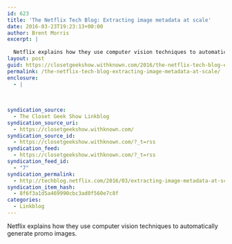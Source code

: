 ```yaml
---
id: 623
title: 'The Netflix Tech Blog: Extracting image metadata at scale'
date: 2016-03-23T19:23:13+00:00
author: Brent Morris
excerpt: |
  
  Netflix explains how they use computer vision techniques to automatically generate promo images.
layout: post
guid: https://closetgeekshow.withknown.com/2016/the-netflix-tech-blog-extracting-image-metadata-at-scale
permalink: /the-netflix-tech-blog-extracting-image-metadata-at-scale/
enclosure:
  - |
    
    
    
syndication_source:
  - The Closet Geek Show Linkblog
syndication_source_uri:
  - https://closetgeekshow.withknown.com/
syndication_source_id:
  - https://closetgeekshow.withknown.com/?_t=rss
syndication_feed:
  - https://closetgeekshow.withknown.com/?_t=rss
syndication_feed_id:
  - "7"
syndication_permalink:
  - http://techblog.netflix.com/2016/03/extracting-image-metadata-at-scale.html
syndication_item_hash:
  - 8f6f3a1d5a469990cbc3ad0f560e7c8f
categories:
  - Linkblog
---
```

<div class="known-bookmark">
  <p>
    Netflix explains how they use computer vision techniques to automatically generate promo images.
  </p>
</div>